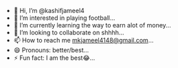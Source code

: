- 👋 Hi, I’m @kashifjameel4
- 👀 I’m interested in playing football...
- 🌱 I’m currently learning the way to earn alot of money...
- 💞️ I’m looking to collaborate on shhhh...
- 📫 How to reach me mkjameel4148@gmail.com...
- 😄 Pronouns: better/best...
- ⚡ Fun fact: I am the best😂...

<!---
kashifjameel4/kashifjameel4 is a ✨ special ✨ repository because its `README.md` (this file) appears on your GitHub profile.
You can click the Preview link to take a look at your changes.
--->
